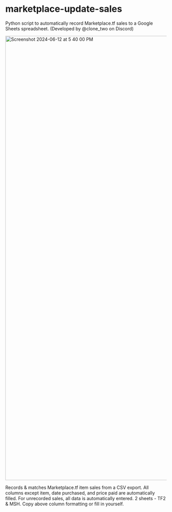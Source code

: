 # marketplace-update-sales

Python script to automatically record Marketplace.tf sales to a Google Sheets spreadsheet. (Developed by @clone_two on Discord)

<img width="1383" alt="Screenshot 2024-06-12 at 5 40 00 PM" src="https://github.com/idomanteu/marketplace-update-sales/assets/126209266/4594ef2c-c2a9-4fa6-8196-e65155a83f48">

Records & matches Marketplace.tf item sales from a CSV export. All columns except item, date purchased, and price paid are automatically filled. For unrecorded sales, all data is automatically entered. 2 sheets - TF2 & MSH. Copy above column formatting or fill in yourself.


